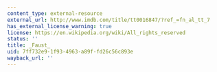 ```yaml
---
content_type: external-resource
external_url: http://www.imdb.com/title/tt0016847/?ref_=fn_al_tt_7
has_external_license_warning: true
license: https://en.wikipedia.org/wiki/All_rights_reserved
status: ''
title: _Faust_
uid: 7ff732e9-1f93-4963-a89f-fd26c56c893e
wayback_url: ''
---
```

